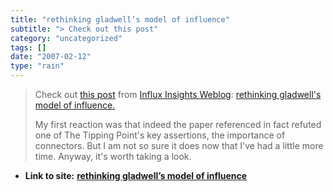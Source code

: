 ```yaml
---
title: "rethinking gladwell’s model of influence"
subtitle: "> Check out this post"
category: "uncategorized"
tags: []
date: "2007-02-12"
type: "rain"
---
```

>
> Check out [this post](<http://www.influxinsights.com/index.php?id=1165>)
> from [Influx Insights Weblog](<http://www.influxinsights.com>): [rethinking
> gladwell's model of
> influence.](<http://www.influxinsights.com/index.php?id=1165>)
>
> My first reaction was that indeed the paper referenced in fact refuted one
> of The Tipping Point's key assertions, the importance of connectors. But I
> am not so sure it does now that I've had a little more time. Anyway, it's
> worth taking a look.


* **Link to site:** **[rethinking gladwell’s model of influence](None)**